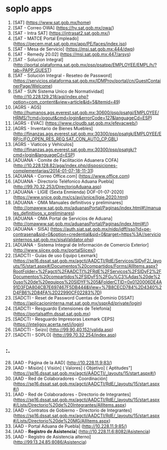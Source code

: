 # soplo apps
1. [SAT] (https://www.sat.gob.mx/home)
2. [SAT - Correo OWA] (https://hy.sat.gob.mx/owa/)
3. [SAT - Intra SAT] (https://intrasat2.sat.gob.mx/)
4. [SAT - MATCE Portal Empleado] (https://pecem.mat.sat.gob.mx/app/PE/faces/index.jsp)
5. [SAT - Mesa de Servicio] (https://msi.sat.gob.mx:444/dwp)
6. [SAT - Remedy 20.02] (https://msi.sat.gob.mx:447/arsys)
7. [SAT - Solucion Integral] (http://portal.plataforma.sat.gob.mx/psp/psatpp/EMPLOYEE/EMPL/h/?tab=PAPP_GUEST)
8. [SAT - Solución Integral - Reseteo de Password] (https://servicios.plataforma.sat.gob.mx/IDMProv/portal/cn/GuestContainerPage/Welcome)
9. [SAT - SUN Sistema Unico de Normatividad] (http://10.228.129.218/agj/index.php?option=com_content&view=article&id=5&Itemid=49)
10. [AGRS - AGS] (http://humanos.ags.everest.sat.gob.mx:30600/psp/psatgj/EMPLOYEE/HRMS/?cmd=logout&cmd=login&errorCode=127&languageCd=ESP)
11. [AGRS - EVAC] (https://www.cloudb.sat.gob.mx/efevacweb/)
12. [AGRS - Inventario de Bienes Muebles] (http://finanzas.ags.everest.sat.gob.mx:30300/psp/psatgk/EMPLOYEE/ERP/c/FO_OPEN_RES_REQ.SAT_CON_AUTO_CP.GBL)
13. [AGRS - Viaticos y Vehículos] (http://finanzas.ags.everest.sat.gob.mx:30300/psp/psatgk/?cmd=login&languageCd=ESP)
14. [ADUANA - Comite de Facilitación Aduanera COFA] (http://10.228.128.82/aga/index.php/disposiciones-complementarias/2014-01-07-18-11-31)
15. [ADUANA - Correo Office.com] (https://www.office.com)
16. [ADUANA - Directorio Teléfonico Aduana Puebla] (http://99.70.32.253/DirectorioAduana.asp)
17. [ADUANA - LIGIE (Sexta Enmienda) DOF-01-07-2020] (https://www.snice.gob.mx/cs/avi/snice/ligie.2020.html)
18. [ADUANA - OMA Manuales definitivos y preliminares] (http://omawww.sat.gob.mx/aduanasPortal/Paginas/index.html#!/manuales_definitivos_y_preliminares)
19. [ADUANA - OMA Portal de Servicios de Aduana] (http://omawww.sat.gob.mx/aduanasPortal/Paginas/index.html#!/)
20. [ADUANA - SISA] (https://auth.siat.sat.gob.mx/nidp/idff/sso?id=pe-contrasena&sid=0&option=credential&sid=0&target=https%3A//serviciosinternos.sat.gob.mx/sisaValidator.php)
21. [ADUANA - Sistema Integral de Información de Comercio Exterior] (http://www.siicex.gob.mx/portalSiicex/)
22. [SADCTI - Guías de uso Equipo Lexmark] (https://sp16.dssat.sat.gob.mx/agcti/AADCTI/RdE/Servicos/SIDyF2/_layouts/15/start.aspx#/Documentos%20compartidos/Forms/AllItems.aspx?RootFolder=%2Fagcti%2FAADCTI%2FRdE%2FServicos%2FSIDyF2%2FDocumentos%20compartidos%2FSIDyF5%2FGu%C3%Adas%20de%20uso%20de%20equipos%20SIDYF%205&FolderCTID=0x0120006DE4A91D3FDA804CB7E697467F5DB444&View=%7B8CECD784%2D4340%2D4FB6%2D84FA%2D22990CF02283%7D)
23. [SADCTI - Reset de Password Cuentas de Dominio DSSAT] (https://aplicacioninterna.mat.sat.gob.mx/ssprAd/private/login)
24. [SADCTI - Resguardo Extensiones de Telefonía] (https://portalsatfm.dssat.sat.gob.mx)
25. [SADCTI - Resguardo Impresoras Lexmark CEPS] (https://inteligov.acerta.net/i/login)
26. [SADCTI - Seizo] (http://99.90.40.152/valida.asp)
27. [SADCTI - SOPLO] (http://99.70.32.254/index.asp)

## :.
28. [AAD - Página de la AAD] (http://10.228.11.9:83/)
29. [AAD - Misión] ( Visión] ( Valores] ( Objetivo] ( Aptitudes"] (https://sp16.dssat.sat.gob.mx/agcti/AADCTI/_layouts/15/start.aspx#/)
30. [AAD - Red de Colaboradores - Coordinación] (https://sp16.dssat.sat.gob.mx/agcti/AADCTI/RdE/_layouts/15/start.aspx#/)
31. [AAD - Red de Colaboradores - Directorio de Integrantes] (https://sp16.dssat.sat.gob.mx/agcti/AADCTI/RdE/_layouts/15/start.aspx#/Lists/Directorio%20de%20Integrantes/AllItems.aspx)
32. [AAD - Contratos de Gobierno - Directorio de Integrantes] (https://sp16.dssat.sat.gob.mx/agcti/AADCTI/RdE/_layouts/15/start.aspx#/Lists/Directorio%20de%20MG/AllItems.aspx)
33. [AAD - Portal Aduana de Puebla] (http://10.228.11.9:85/)
34. [AAD - <b>Registro de Asistencia</b>] (http://10.228.11.6:8082/Asistencia)
35. [AAD - Registro de Asistencia alterno] (http://99.13.24.85:8086/Asistencia)

